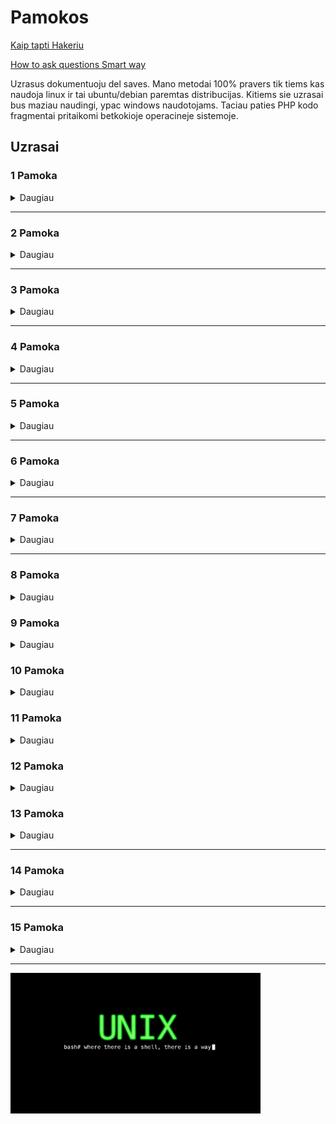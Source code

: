 # Pamokos

[Kaip tapti Hakeriu](https://rtfb.lt/hacker-howto-lt.html)

[How to ask questions Smart way](http://catb.org/%7Eesr/faqs/smart-questions.html)

Uzrasus dokumentuoju del saves. Mano metodai 100% pravers tik tiems kas naudoja linux ir tai ubuntu/debian paremtas distribucijas. Kitiems sie uzrasai bus maziau naudingi, ypac windows naudotojams. Taciau paties PHP kodo fragmentai pritaikomi betkokioje operacineje sistemoje.

## Uzrasai

### 1 Pamoka

<details>
  <summary>Daugiau</summary>

1. [Pamoka](https://github.com/shinbeth/pasizaidimai/tree/master/1) - bazines php sintakses aptarimas
    
</details>
    
---

### 2 Pamoka

<details>
  <summary>Daugiau</summary>

2. [Pamoka](https://github.com/shinbeth/pasizaidimai/tree/master/2) - bazinis php kombinavimas su html
    - [2.1 Saviveikla](https://github.com/shinbeth/pasizaidimai/tree/master/2.1) - CSV failo skaitymas.
    - [2.9 Saviveikla](https://github.com/shinbeth/pasizaidimai/tree/master/2.9) - CSV failo skaitymas
    
</details>    
    
----

### 3 Pamoka

<details>
  <summary>Daugiau</summary>

3. [Pamoka](https://github.com/shinbeth/pasizaidimai/tree/master/3) - ??? Na cia githubo pasijungimo loopas buvo
    
</details>    
    
----

### 4 Pamoka

<details>
  <summary>Daugiau</summary>

4. [Pamoka](https://github.com/shinbeth/pasizaidimai/tree/master/4)
    - [4.1 Saviveikla](https://github.com/shinbeth/pasizaidimai/tree/master/4.1) - Bazinis unix-like scrappinimas, OpenBSD dainu parsiuntimo skriptas.(su instrukcijom). Skripto parsiusti failai [cia](https://github.com/shinbeth/pasizaidimai/tree/master/4.1/files)
    - [4.2 Saviveikla](https://github.com/shinbeth/pasizaidimai/tree/master/4.2) - Bazininis unix-like scrappinimas, programavimo knygu parsiuntimas is github. (su instrukcijom). Skripto parsiusti failai [cia](https://github.com/shinbeth/pasizaidimai/tree/master/4.2/files)
    
</details>    
    
----

### 5 Pamoka

<details>
  <summary>Daugiau</summary>

5. [Pamoka](https://github.com/shinbeth/pasizaidimai/tree/master/5) - Forms - Apendinimas i CSV, aritmetika.
    - [5.1 Saviveikla](https://github.com/shinbeth/pasizaidimai/tree/master/5.1) - PHP skripto panaudojimas, CSV duomenu spausdinimui i stilizuota HTML dokumenta.
    
</details>    
    
----

### 6 Pamoka

<details>
  <summary>Daugiau</summary>

6. [Pamoka](https://github.com/shinbeth/pasizaidimai/tree/master/6) - Pagal paskaita, kuriama registracija filmai.in stilium, as tais paciais principais, dariau tiesiog iraso pridejima i CSV faila.
    - [6.1 Saviveikla](https://github.com/shinbeth/pasizaidimai/tree/master/6.1) - Socialines medijos memes ikveptas skriptas, beprasmiu sakiniu generavimui.
    - [6.2 Saviveikla](https://github.com/shinbeth/pasizaidimai/tree/master/6.2) - 6.1 pratesimas, bruteforce algortimas
    - [6.3 Saviveikla](https://github.com/shinbeth/pasizaidimai/tree/master/6.3) - Luhn's Algoritmas
    - [6.4 Saviveikla](https://github.com/shinbeth/pasizaidimai/tree/master/6.4) - Advent of Code pirma uzduotis, su IRC logo gabalu turinciu naudingu atsakymu apie PHP logika.
    
</details>    
    
----

### 7 Pamoka

<details>
  <summary>Daugiau</summary>

7. [Pamoka](https://github.com/shinbeth/pasizaidimai/tree/master/7) - Pagal paskaita ir namu darbus tesiama registracija jau nebe filmai.in stiliumi, bet su hashinamais slaptazodziais. ir tikrinimu ar emailas jau nera naudojamas, principe kaip pats dariau [6 Pamoka](https://github.com/shinbeth/pasizaidimai/tree/master/6) Antroje paskaitos dalyje vyksta kazkas su prekiu pridejimais i krepseli naudojant pateikta csv faila su produktu duomenimis.
    - [7.1 Saviveikla Pamokos Metu](https://github.com/shinbeth/pasizaidimai/tree/master/7.1) - Advent of Code pirmos uzduoties antra dalis, atsakyma mano atveju dave, bet su daug erroru.
        - [7.1.1 Saviveikla Pamokos Metu](https://github.com/shinbeth/pasizaidimai/commit/edd9ff9c75e3ce8382f0ab15a0a204534c1b2bca) Erroru fixo diffas.
    - [7.2 Saviveikla Pamokos Metu](https://github.com/shinbeth/pasizaidimai/tree/master/7.2) - Advent of Code antros uzduoties pirma dalis, atsakyma mano atveju dave, bet su daug erroru.
        - [7.2.1 Saviveikla Pamokos Metu](https://github.com/shinbeth/pasizaidimai/commit/403046c895d638f8d6e7f734292902c4fa02c068) Erroru fixo diffas.
    - [7.3 Saviveikla](https://github.com/shinbeth/pasizaidimai/raw/master/4.2/files/text-algorithms.pdf) - Text Algorithms knygos nagrinejimas.
    - [7.4 Saviveikla](https://github.com/shinbeth/pasizaidimai/tree/master/7.4) - Metaprogramavimo pavyzdys, valiutu kursu traukimui is verslo ziniu, pusiau su shell.
    - [7.5 Saviveikla](https://github.com/shinbeth/pasizaidimai/tree/master/7.5#padaryta) - Valiutu kursu pagal Lietuvos Banka, siandienos ir vakar dienos pokyciu lenteles pavyzdys.
    
</details>    
    
----
### 8 Pamoka

<details>
  <summary>Daugiau</summary>

8. [Pamoka](https://github.com/shinbeth/pasizaidimai/tree/master/8) - Buvo aptariama Computing Science svarba. Paaiskinami direktoriju pagrindai ir kaip susijusi navigacija per shella su navigacija per failu narsykle ir t.t. Vaizdingai paaiskinama kodel frontenderiai ne zmones ir kad visi jauni daro klaidu naudojant windowsus, bei kad visa heavyliftinga daro backendas. Kad HTML tables yra atgyvena ir su jais vargo vakariene. Ir sintakses pakartojimui vaskinimo zaidimelio parasymas.
    
</details>    

### 9 Pamoka

<details>
  <summary>Daugiau</summary>

9. [Pamoka](https://github.com/shinbeth/pasizaidimai/tree/master/9) - Buvo vystomas vaskinimo geimas, su rezultatu rasymu i csv faila ir atvaizdavimu narsykleje zaidziant, bei kokio tai skaitliuko rezultatams. Pagal programa skaitliukas ir lentele turejo traktuoti 10 paskutiniu rezultatu, bet man tai pasirode beprasmiska. Mano lentele uz tai rezultatus printina atvirkstine patogesne tvarka ir nors kodas slykstu, bet paties skaitliuko ideja geresne nei buvo pavaizduota paskaitoje, bet tik tiek ir geresne, o ir siaip mano kodas visiskai kitaip parasytas. Toliau buvo rasoma kazkas su registracija. Tikejausi kad bus paliestas SQL, butu buve idomiau pradeti rasineti i databazes, tai antraja dali paskaitos tik isklausiau. Naujausia geimo kodo versija yra [cia](https://github.com/shinbeth/pasizaidimai/tree/master/7.6#readme) su paveiksleliais. Pats vystau scrappinimo botus kurie informuoja per telegrama ppusiau shell pusiau php, bet meginsiu perkelt viska i PHP, kadangi jis turi pakankamai funkcionalumo tokiom varkem. Ir turbut anksciau nei pagal programa liesiu SQL dataminingui, kad tureti informacijos dorojimui.
    
</details>    

### 10 Pamoka

<details>
  <summary>Daugiau</summary>

10. [Pamoka](https://github.com/shinbeth/pasizaidimai/tree/master/10) - Dar karta aptariama bazine sintakse ir programavimo pagrindai.
    
</details>    

### 11 Pamoka

<details>
  <summary>Daugiau</summary>

11. [Pamoka](https://github.com/shinbeth/pasizaidimai/tree/master/11#readme) - Pradedamos duomenu bazes. As vietoj paprasto mysql kuris priklauso pagal programa naudoju mariadb, parasiau ir daugmaz kaip ji pasileidau, ir taip pat seniau nenaudotas dalykas adminer.php, visai gera varke kaip portabilus databazes GUI interface.
    
</details>    

### 12 Pamoka

<details>
  <summary>Daugiau</summary>

12. [Pamoka](https://github.com/shinbeth/pasizaidimai/tree/master/12#readme) - Duomenu baziu modeliavimas UML stilium, bet kad naudojo js.paint kas spreadsheets. As pats tai ieskojau budu kaip isirasyt kokia lengvasvore linux distro i "HP Compax nx7010", kadangi OpenBSD 7.0 biski failina ant drm stage ir kernelpanickina, kadangi kazkoks keistas APU hibridas, nors laptopas buvo zveris savo laiku, bilekiek portu, gigas ramu. zodziu pavargau ieskot ka isirasyt kadangi dauguma OS siais laikais i CD nebetelpa, o dvd disku pritruko, USB bootas tragiskai letas, tai per 'boot -c' atjunges radeondrm sedziu be X serverio ant OpenBSD/i386 7.0, teorizuodamas ar galeciau nuo sofos ji naudojant rasyt php skriptus ir juos rsyncint i lokalu serveri bei naudojant kokia lynx narsykle is to paties laptopo ir patestuot, sukuriant toki unix-like devops setupa. Aisku visa tai tik man ir idomu. Rytoj berods pradesim SQL liest per koda.
    
</details>    

### 13 Pamoka

<details>
  <summary>Daugiau</summary>

13. [Pamoka](https://github.com/shinbeth/pasizaidimai/tree/master/12/il6_php_basics/gumtree) - Buvo daromas reklamu talpinimas per forma i SQL databaze. Paskaita tik isklausiau. Ir si irasa pildau jau pries pat 14 pamokos pradzia. Taciau si principa pritaikysiu darant uzsakymu atlikimo/suvedimo i databaze aplikacijai artejanti savaitgali.

</details>    
    
----

### 14 Pamoka

<details>
  <summary>Daugiau</summary>

14. Pamoka - Buvo tesiama ir aiskinamasi tai, kas kaikam nepaaiskejo per 13 paskaita. As paskaita tik isklausiau guledamas ant sofos.

</details>    
    
----

### 15 Pamoka

<details>
  <summary>Daugiau</summary>

15. [Pamoka](https://github.com/shinbeth/pasizaidimai/tree/master/15) - Pradzioje mokoma kodo rasymo etika/tvarka.

</details>    
    
----

<img src="unix.jpg" width="400">
